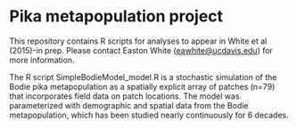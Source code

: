 Pika metapopulation project
=====

This repository contains R scripts for analyses to appear in White et al (2015)-in prep. Please contact Easton White (eawhite@ucdavis.edu) for more information. 

The R script SimpleBodieModel_model.R is a stochastic simulation of the Bodie pika metapopulation as a spatially explicit array of patches (n=79) that incorporates field data on patch locations. The model was parameterized with demographic and spatial data from the Bodie metapopulation, which has been studied nearly continuously for 6 decades.
